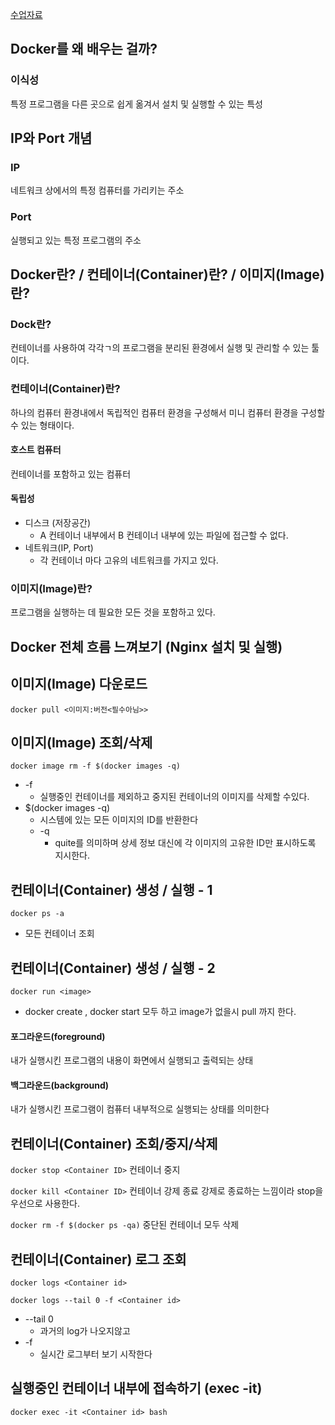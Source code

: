 [수업자료](https://jscode.notion.site/a9affdeece4b45efb1424835d9c2da46?pvs=4)

## Docker를 왜 배우는 걸까?

### 이식성
특정 프로그램을 다른 곳으로 쉽게 옮겨서 설치 및 실행할 수 있는 특성

## IP와 Port 개념

### IP
네트워크 상에서의 특정 컴퓨터를 가리키는 주소

### Port
실행되고 있는 특정 프로그램의 주소

## Docker란? / 컨테이너(Container)란? / 이미지(Image)란?

### Dock란?
컨테이너를 사용하여 각각ㄱ의 프로그램을 분리된 환경에서 실행 및 관리할 수 있는 툴이다.

### 컨테이너(Container)란?
하나의 컴퓨터 환경내에서 독립적인 컴퓨터 환경을 구성해서 미니 컴퓨터 환경을 구성할 수 있는 형태이다.

#### 호스트 컴퓨터
컨테이너를 포함하고 있는 컴퓨터

#### 독립성
- 디스크 (저장공간)
	- A 컨테이너 내부에서 B 컨테이너 내부에 있는 파일에 접근할 수 없다.
- 네트워크(IP, Port)
	- 각 컨테이너 마다 고유의 네트워크를 가지고 있다.

### 이미지(Image)란?
프로그램을 실행하는 데 필요한 모든 것을 포함하고 있다.

## Docker 전체 흐름 느껴보기 (Nginx 설치 및 실행)

## 이미지(Image) 다운로드

`docker pull <이미지:버전<필수아님>>`

## 이미지(Image) 조회/삭제

`docker image rm -f $(docker images -q)`
- -f
	- 실행중인 컨테이너를 제외하고 중지된 컨테이너의 이미지를 삭제할 수있다.
- $(docker images -q)
	- 시스템에 있는 모든 이미지의 ID를 반환한다
	- -q
		- quite를 의미하며 상세 정보 대신에 각 이미지의 고유한 ID만 표시하도록 지시한다.

## 컨테이너(Container) 생성 / 실행 - 1

`docker ps -a`
- 모든 컨테이너 조회

## 컨테이너(Container) 생성 / 실행 - 2

`docker run <image>`
- docker create , docker start 모두 하고 image가 없을시 pull 까지 한다.

#### 포그라운드(foreground)
내가 실행시킨 프로그램의 내용이 화면에서 실행되고 출력되는 상태

#### 백그라운드(background)
내가 실행시킨 프로그램이 컴퓨터 내부적으로 실행되는 상태를 의미한다

## 컨테이너(Container) 조회/중지/삭제

`docker stop <Container ID>`
컨테이너 중지

`docker kill <Container ID>`
컨테이너 강제 종료
강제로 종료하는 느낌이라 stop을 우선으로 사용한다.

`docker rm -f $(docker ps -qa)`
중단된 컨테이너 모두 삭제

## 컨테이너(Container) 로그 조회

`docker logs <Container id>`

`docker logs --tail 0 -f <Container id>`
- --tail 0
	- 과거의 log가 나오지않고
- -f
	- 실시간 로그부터 보기 시작한다

## 실행중인 컨테이너 내부에 접속하기 (exec -it)

`docker exec -it <Container id> bash`
